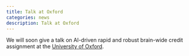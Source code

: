 ```yaml
---
title: Talk at Oxford
categories: news
description: Talk at Oxford
---
```


We will soon give a talk on AI-driven rapid and robust brain-wide credit assignment at the [University of Oxford](https://www.ox.ac.uk).